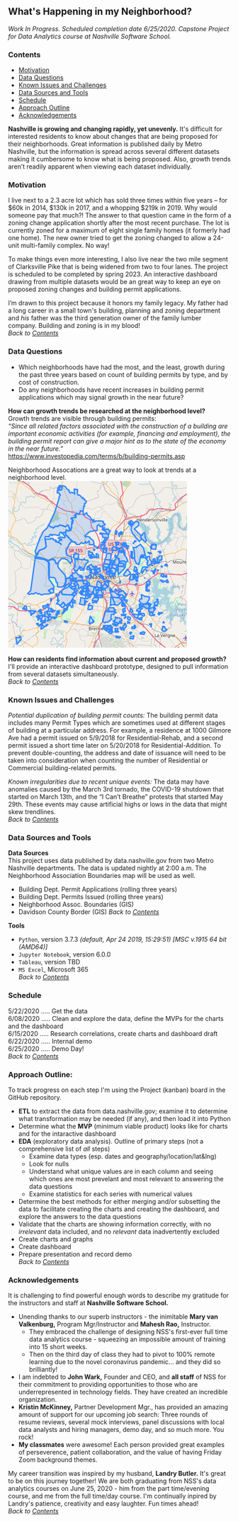 ## **What's Happening in my Neighborhood?**
*Work In Progress. Scheduled completion date 6/25/2020. Capstone Project for Data Analytics course at Nashville Software School.* 

### **Contents**  
- [Motivation](#Motivation)
- [Data Questions](#Data-Questions)
- [Known Issues and Challenges](#Known-Issues-and-Challenges)
- [Data Sources and Tools](#Data-Sources-and-Tools)
- [Schedule](#Schedule)
- [Approach Outline](#Approach-Outline)
- [Acknowledgements](#Acknowledgements)

**Nashville is growing and changing rapidly, yet unevenly.** It's difficult for interested residents to know about changes that are being proposed for their neighborhoods. Great information is published daily by Metro Nashville, but the information is spread across several different datasets making it cumbersome to know what is being proposed. Also, growth trends aren’t readily apparent when viewing each dataset individually.  

### **Motivation**   
I live next to a 2.3 acre lot which has sold three times within five years – for $60k in 2014, $130k in 2017, and a whopping $219k in 2019. Why would someone pay that much?! The answer to that question came in the form of a zoning change application shortly after the most recent purchase. The lot is currently zoned for a maximum of eight single family homes (it formerly had one home). The new owner tried to get the zoning changed to allow a 24-unit multi-family complex. No way!   

To make things even more interesting, I also live near the two mile segment of Clarksville Pike that is being widened from two to four lanes. The project is scheduled to be completed by spring 2023. An interactive dashboard drawing from multiple datasets would be an great way to keep an eye on proposed zoning changes and building permit applications. 

I’m drawn to this project because it honors my family legacy. My father had a long career in a small town's building, planning and zoning department and *his* father was the third generation owner of the family lumber company. Building and zoning is in my blood!  
*Back to [Contents](#Contents)*


### **Data Questions**  
- Which neighborhoods have had the most, and the least, growth during the past three years based on count of building permits by type, and by cost of construction.   
- Do any neighborhoods have recent increases in building permit applications which may signal growth in the near future?   
   

**How can growth trends be researched at the neighborhood level?**   
Growth trends are visible through building permits:  
*“Since all related factors associated with the construction of a building are important economic activities (for example, financing and employment), the building permit report can give a major hint as to the state of the economy in the near future.”*  
https://www.investopedia.com/terms/b/building-permits.asp 

Neighborhood Assocations are a great way to look at trends at a neighborhood level.  
![Neighborhood Associations](./assets/neighborhood_assoc.PNG)
 
**How can residents find information about current and proposed growth?**  
I'll  provide an interactive dashboard prototype, designed to pull information from several datasets simultaneously.   
*Back to [Contents](#Contents)*   

### **Known Issues and Challenges**   
*Potential duplication of building permit counts:* The building permit data includes many Permit Types which are sometimes used at different stages of building at a particular address. For example, a residence at 1000 Gilmore Ave had a permit issued on 5/9/2018 for Residential-Rehab, and a second permit issued a short time later on 5/20/2018 for Residential-Addition. To prevent double-counting, the address and date of issuance will need to be taken into consideration when counting the number of Residential or Commercial building-related permits.   

*Known irregularities due to recent unique events:* The data may have anomalies caused by the March 3rd tornado, the COVID-19 shutdown that started on March 13th, and the “I Can’t Breathe” protests that started May 29th. These events may cause artificial highs or lows in the data that might skew trendlines.    
*Back to [Contents](#Contents)*

### **Data Sources and Tools**   
**Data Sources**   
This project uses data published by data.nashville.gov from two Metro Nashville departments. The data is updated nightly at 2:00 a.m. The Neighborhood Association Boundaries map will be used as well.    
- Building Dept. Permit Applications (rolling three years) 
- Building Dept. Permits Issued (rolling three years) 
- Neighborhood Assoc. Boundaries (GIS)   
- Davidson County  Border (GIS)
*Back to [Contents](#Contents)*

**Tools**
- `Python`, version 3.7.3 *(default, Apr 24 2019, 15:29:51) [MSC v.1915 64 bit (AMD64)]*   
- `Jupyter Notebook`, version 6.0.0   
- `Tableau`, version TBD   
- `MS Excel`, Microsoft 365    
*Back to [Contents](#Contents)*

### **Schedule**
5/22/2020 ..... Get the data   
6/08/2020 ..... Clean and explore the data, define the MVPs for the charts and the dashboard   
6/15/2020 ..... Research correlations, create charts and dashboard draft  
6/22/2020 ..... Internal demo  
6/25/2020 ..... Demo Day!    
*Back to [Contents](#Contents)*

### **Approach Outline:**    
To track progress on each step I'm using the Project (kanban) board in the GitHub repository. 
- **ETL** to extract the data from data.nashville.gov; examine it to determine what transformation may be needed (if any), and then load it into Python
- Determine what the **MVP** (minimum viable product) looks like for charts and for the intaractive dashboard
- **EDA** (exploratory data analysis). Outline of primary steps (not a comprehensive list of *all* steps)  
    - Examine data types (esp. dates and geography/location/lat&lng)  
    - Look for nulls  
    - Understand what unique values are in each column and seeing which ones are most prevelant and most relevant to answering the data questions
    - Examine statistics for each series with numerical values  
- Determine the best methods for either merging and/or subsetting the data to facilitate creating the charts and creating the dashboard, and explore the answers to the data questions
- Validate that the charts are showing information correctly, with no *irrelevant* data included, and no *relevant* data inadvertently excluded
- Create charts and graphs
- Create dashboard
- Prepare presentation and record demo  
*Back to [Contents](#Contents)*


### **Acknowledgements**
It is challenging to find powerful enough words to describe my gratitude for the instructors and staff at  **Nashville Software School.** 
- Unending thanks to our superb instructors - the inimitable **Mary van Valkenburg,** Program Mgr/Instructor and **Mahesh Rao,** Instructor. 
    - They embraced the challenge of designing NSS's first-ever full time data analytics course - squeezing an impossible amount of training into 15 short weeks. 
    - Then on the third day of class they had to pivot to 100% remote learning due to the novel coronavirus pandemic... and they did so brilliantly! 
- I am indebted to **John Wark,** Founder and CEO, and **all staff** of NSS for their commitment to providing opportunities to those who are underrepresented in technology fields. They have created an incredible organization. 
- **Kristin McKinney,** Partner Development Mgr., has provided an amazing amount of support for our upcoming job search: Three rounds of resume reviews, several mock interviews, panel discussions with local data analysts and hiring managers, demo day, and so much more. You rock!
- **My classmates** were awesome! Each person provided great examples of perseverence, patient collaboration, and the value of having Friday Zoom background themes. 

My career transition was inspired by my husband, **Landry Butler.** It's great to be on this journey together! We are both graduating from NSS's data analytics courses on June 25, 2020 - him from the part time/evening course, and me from the full time/day course. I'm continually inpired by Landry's patience, creativity and easy laughter. Fun times ahead!  
*Back to [Contents](#Contents)*